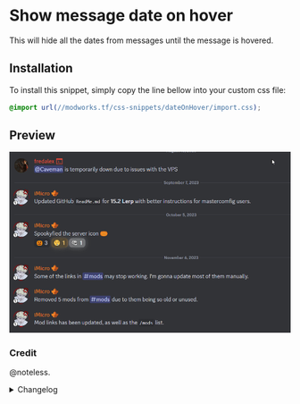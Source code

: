 # Show message date on hover

This will hide all the dates from messages until the message is hovered.

## Installation

To install this snippet, simply copy the line bellow into your custom css file:

```css
@import url(//modworks.tf/css-snippets/dateOnHover/import.css);
```

## Preview

![image](https://raw.githubusercontent.com/WhyiMicro/css-snippets/main/_previews/dateOnHover.gif)

### Credit

@noteless.

<details>
<summary>Changelog</summary>

## 1.0.0

- Moved from old repo to new one

</details>
